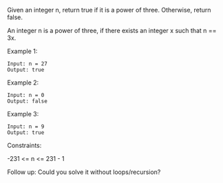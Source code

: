 Given an integer n, return true if it is a power of three. Otherwise, return false.

An integer n is a power of three, if there exists an integer x such that n == 3x.

 

Example 1:
```
Input: n = 27
Output: true
```

Example 2:
```
Input: n = 0
Output: false
```

Example 3:
```
Input: n = 9
Output: true
```

Constraints:

-231 <= n <= 231 - 1
 

Follow up: Could you solve it without loops/recursion?